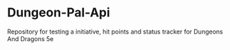 # Dungeon-Pal-Api
Repository for testing a initiative, hit points and status tracker for Dungeons And Dragons 5e
